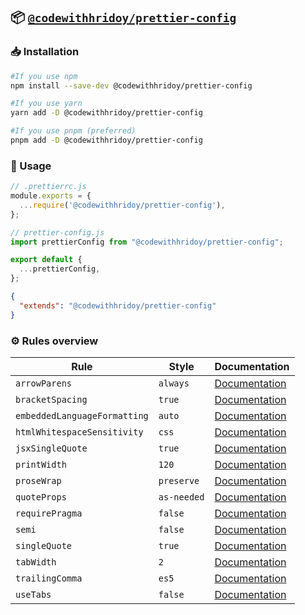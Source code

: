 ## 📦 [`@codewithhridoy/prettier-config`](https://www.npmjs.com/package/@codewithhridoy/prettier-config)

### 📥 Installation

```bash
#If you use npm
npm install --save-dev @codewithhridoy/prettier-config

#If you use yarn
yarn add -D @codewithhridoy/prettier-config

#If you use pnpm (preferred)
pnpm add -D @codewithhridoy/prettier-config
```

### 🔩 Usage

```js
// .prettierrc.js
module.exports = {
  ...require('@codewithhridoy/prettier-config'),
};
```

```js
// prettier-config.js
import prettierConfig from "@codewithhridoy/prettier-config";

export default {
  ...prettierConfig,
};
```

```json
{
  "extends": "@codewithhridoy/prettier-config"
}
```

### ⚙️ Rules overview

<!--START_SECTION:prettier-config-->
| Rule                         | Style       | Documentation                                                                          |
| ---------------------------- | ----------- | -------------------------------------------------------------------------------------- |
| `arrowParens`                | `always`    | [Documentation](https://prettier.io/docs/en/options.html#arrow-parens)                 |
| `bracketSpacing`             | `true`      | [Documentation](https://prettier.io/docs/en/options.html#bracket-spacing)              |
| `embeddedLanguageFormatting` | `auto`      | [Documentation](https://prettier.io/docs/en/options.html#embedded-language-formatting) |
| `htmlWhitespaceSensitivity`  | `css`       | [Documentation](https://prettier.io/docs/en/options.html#html-whitespace-sensitivity)  |
| `jsxSingleQuote`             | `true`      | [Documentation](https://prettier.io/docs/en/options.html#jsx-single-quote)             |
| `printWidth`                 | `120`    | [Documentation](https://prettier.io/docs/en/options.html#print-width)                  |
| `proseWrap`                  | `preserve`  | [Documentation](https://prettier.io/docs/en/options.html#prose-wrap)                   |
| `quoteProps`                 | `as-needed` | [Documentation](https://prettier.io/docs/en/options.html#quote-props)                  |
| `requirePragma`              | `false`     | [Documentation](https://prettier.io/docs/en/options.html#require-pragma)               |
| `semi`                       | `false`     | [Documentation](https://prettier.io/docs/en/options.html#semi)                         |
| `singleQuote`                | `true`      | [Documentation](https://prettier.io/docs/en/options.html#single-quote)                 |
| `tabWidth`                   | `2`         | [Documentation](https://prettier.io/docs/en/options.html#tab-width)                    |
| `trailingComma`              | `es5`       | [Documentation](https://prettier.io/docs/en/options.html#trailing-comma)               |
| `useTabs`                    | `false`     | [Documentation](https://prettier.io/docs/en/options.html#use-tabs)                     |
<!--END_SECTION:prettier-config-->
